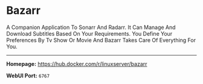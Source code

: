# Bazarr

A Companion Application To Sonarr And Radarr. It Can Manage And Download Subtitles Based On Your Requirements. You Define Your Preferences By Tv Show Or Movie And Bazarr Takes Care Of Everything For You.

---

**Homepage:** https://hub.docker.com/r/linuxserver/bazarr

**WebUI Port:** `6767`
